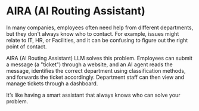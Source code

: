 # AIRA (AI Routing Assistant)

In many companies, employees often need help from different departments, but they don't always know who to contact. For example, issues might relate to IT, HR, or Facilities, and it can be confusing to figure out the right point of contact.
 
AIRA (AI Routing Assistant) LLM solves this problem. Employees can submit a message (a "ticket") through a website, and an AI agent reads the message, identifies the correct department using classification methods, and forwards the ticket accordingly. Department staff can then view and manage tickets through a dashboard.
 
It’s like having a smart assistant that always knows who can solve your problem.